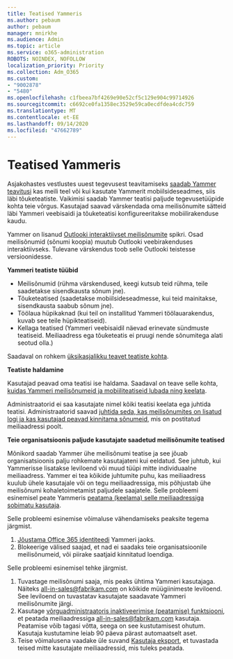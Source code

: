 ```yaml
---
title: Teatised Yammeris
ms.author: pebaum
author: pebaum
manager: mnirkhe
ms.audience: Admin
ms.topic: article
ms.service: o365-administration
ROBOTS: NOINDEX, NOFOLLOW
localization_priority: Priority
ms.collection: Adm_O365
ms.custom:
- "9002878"
- "5480"
ms.openlocfilehash: c1fbeea7bf4269e90e52cf5c129e904c99714926
ms.sourcegitcommit: c6692ce0fa1358ec3529e59ca0ecdfdea4cdc759
ms.translationtype: MT
ms.contentlocale: et-EE
ms.lasthandoff: 09/14/2020
ms.locfileid: "47662789"
---
```

# <a name="notifications-in-yammer"></a>Teatised Yammeris

Asjakohastes vestlustes uuest tegevusest teavitamiseks [saadab Yammer teavitusi](https://support.microsoft.com/en-gb/office/enable-or-disable-yammer-email-and-phone-notifications-93e530e0-189f-4768-8f28-7683d48cc996) kas meili teel või kui kasutate Yammerit mobiilsideseadmes, siis läbi tõuketeatiste. Vaikimisi saadab Yammer teatisi paljude tegevusetüüpide kohta teie võrgus. Kasutajad saavad värskendada oma meilisõnumite sätteid läbi Yammeri veebisaidi ja tõuketeatisi konfigureeritakse mobiilirakenduse kaudu. 

Yammer on lisanud [Outlooki interaktiivset meilisõnumite](https://techcommunity.microsoft.com/t5/outlook-blog/interactive-yammer-emails-in-outlook-on-the-web-are-here/ba-p/1209420) spikri. Osad meilisõnumid (sõnumi koopia) muutub Outlooki veebirakenduses interaktiivseks. Tulevane värskendus toob selle Outlooki teistesse versioonidesse.

**Yammeri teatiste tüübid**

- Meilisõnumid (rühma värskendused, keegi kutsub teid rühma, teile saadetakse sisendkausta sõnum jne).
- Tõuketeatised (saadetakse mobiilsideseadmesse, kui teid mainitakse, sisendkausta saabub sõnum jne).
- Töölaua hüpikaknad (kui teil on installitud Yammeri töölauarakendus, kuvab see teile hüpikteatiseid).
- Kellaga teatised (Yammeri veebisaidil näevad erinevate sündmuste teatiseid. Meiliaadress ega tõuketeatis ei pruugi nende sõnumitega alati seotud olla.)

Saadaval on rohkem [üksikasjalikku teavet teatiste kohta](https://support.microsoft.com/en-gb/office/enable-or-disable-yammer-email-and-phone-notifications-93e530e0-189f-4768-8f28-7683d48cc996).

**Teatiste haldamine**

Kasutajad peavad oma teatisi ise haldama. Saadaval on teave selle kohta, [kuidas Yammeri meilisõnumeid ja mobiiliteatiseid lubada ning keelata](https://support.microsoft.com/en-gb/office/enable-or-disable-yammer-email-and-phone-notifications-93e530e0-189f-4768-8f28-7683d48cc996). 

Administraatorid ei saa kasutajate nimel kõiki teatisi keelata ega juhtida teatisi. Administraatorid saavad [juhtida seda, kas meilisõnumites on lisatud logi ja kas kasutajad peavad kinnitama sõnumeid,](https://docs.microsoft.com/yammer/configure-your-yammer-network/configure-email-and-yammer) mis on postitatud meiliaadressi poolt.

**Teie organisatsioonis paljude kasutajate saadetud meilisõnumite teatised**

Mõnikord saadab Yammer ühe meilisõnumi teatise ja see jõuab organisatsioonis palju rohkemate kasutajateni kui eeldatud. See juhtub, kui Yammerisse lisatakse leviloend või muud tüüpi mitte individuaalne meiliaadress. Yammer ei tea kõikide juhtumite puhu, kas meiliaadress kuulub ühele kasutajale või on tegu meiliaadressiga, mis põhjustab ühe meilisõnumi kohaletoimetamist paljudele saajatele. Selle probleemi esinemisel peate Yammeris [peatama (keelama) selle meiliaadressiga sobimatu kasutaja](https://docs.microsoft.com/yammer/manage-yammer-users/add-block-or-remove-users#remove-users). 

Selle probleemi esinemise võimaluse vähendamiseks peaksite tegema järgmist.

1. [Jõustama Office 365 identiteedi](https://docs.microsoft.com/yammer/configure-your-yammer-network/enforce-office-365-identity) Yammeri jaoks.
2. Blokeerige välised saajad, et nad ei saadaks teie organisatsioonile meilisõnumeid, või piirake saatjaid kinnitatud loendiga.

Selle probleemi esinemisel tehke järgmist.

1. Tuvastage meilisõnumi saaja, mis peaks ühtima Yammeri kasutajaga. Näiteks all-in-sales@fabrikam.com on kõikide müügiinimeste leviloend. See leviloend on tuvastatav kasutajate saadavate Yammeri meilisõnumite järgi.
2. Kasutage [võrguadministraatoris inaktiveerimise (peatamise) funktsiooni](https://docs.microsoft.com/yammer/manage-yammer-users/add-block-or-remove-users#remove-users), et peatada meiliaadressiga all-in-sales@fabrikam.com kasutaja. Peatamise võib tagasi võtta, seega on see kustutamisest ohutum. Kasutaja kustutamine leiab 90 päeva pärast automaatselt aset.
3. Teise võimalusena vaadake üle suvand [Kasutaja eksport](https://docs.microsoft.com/yammer/manage-security-and-compliance/export-yammer-enterprise-data#ExportUsers), et tuvastada teised mitte kasutajate meiliaadressid, mis tuleks peatada.
